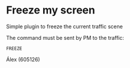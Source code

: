 # Freeze my screen

Simple plugin to freeze the current traffic scene

The command must be sent by PM to the traffic:
```
FREEZE
```


Álex (605126)